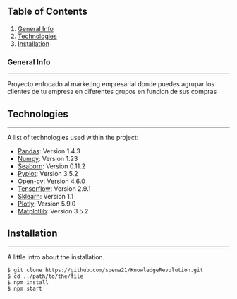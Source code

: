 ## Table of Contents
1. [General Info](#general-info)
2. [Technologies](#technologies)
3. [Installation](#installation)
### General Info
***
Proyecto enfocado al marketing empresarial donde puedes agrupar los clientes de tu empresa en diferentes grupos en funcion de sus compras
## Technologies
***
A list of technologies used within the project:
* [Pandas](https://pandas.pydata.org/docs/): Version 1.4.3
* [Numpy](https://numpy.org/doc/): Version 1.23
* [Seaborn](https://seaborn.pydata.org/): Version 0.11.2
* [Pyplot](https://matplotlib.org/stable/api/_as_gen/matplotlib.pyplot.html): Version 3.5.2
* [Open-cv](https://docs.opencv.org/4.x/d6/d00/tutorial_py_root.html): Version 4.6.0
* [Tensorflow](https://www.tensorflow.org/api_docs): Version 2.9.1
* [Sklearn](https://scikit-learn.org/stable/): Version 1.1
* [Plotly](https://plotly.com/python-api-reference/): Version 5.9.0
* [Matplotlib](https://matplotlib.org/stable/index.html): Version 3.5.2
## Installation
***
A little intro about the installation.
```
$ git clone https://github.com/spena21/KnowledgeRevolution.git
$ cd ../path/to/the/file
$ npm install
$ npm start
